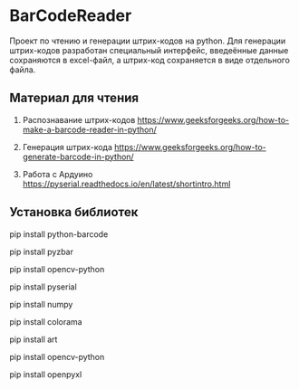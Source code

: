 # BarCodeReader
Проект по чтению и генерации штрих-кодов на python. Для генерации штрих-кодов разработан специальный интерфейс, введеённые данные сохраняются в excel-файл, 
а штрих-код сохраняется в виде отдельного файла.

## Материал для чтения

1. Распознавание штрих-кодов https://www.geeksforgeeks.org/how-to-make-a-barcode-reader-in-python/ 

2. Генерация штрих-кода https://www.geeksforgeeks.org/how-to-generate-barcode-in-python/
  
3. Работа с Ардуино https://pyserial.readthedocs.io/en/latest/shortintro.html

## Установка библиотек
pip install python-barcode

pip install pyzbar

pip install opencv-python

pip install pyserial

pip install numpy

pip install colorama

pip install art

pip install opencv-python

pip install openpyxl


